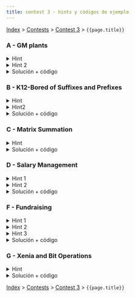 ```yaml
---
title: contest 3 - hints y códigos de ejemplo
---
```


[Index](../index) > [Contests](../contests) > [Contest 3](../contests#contest-3) > ```{{page.title}}```

### A - GM plants
<details> 
  <summary>Hint</summary>
  No es necesario guardar explicitamente el cubo. Es posible computar las respuestas guardando los updates en cada eje por separado.
</details>
<details> 
  <summary>Hint 2</summary>
  Si tengo una query (x1,y1,z1,x2,y2,z2), y se que en el rango (x1,x2) hay rx posiciones rojas y gx posiciones verdes para el eje x, y similarmente ry, gy, rz, gz para los otros ejes, entonces hay rx * ry * rz + rx * gy * gz + gx * ry * gz + gx * gy * rz posiciones rojas en el cubo. 
  
  ¿Como hacer eficientemente estas modificaciones y queries por rangos?
</details>
<details> 
  <summary>Solución + código</summary>
  Mantener por cada eje un lazy segment tree donde cada nodo guarda la cantidad de posiciones rojas en su rango, y la funcion de update esta modificada para hacer flip de los colores en el rango. Luego las queries de tipo 0,1,2 se reducen a hacer un update en el lazy segment tree correspondiente, mientras que las queries de tipo 3 requieren consultar los arboles y calcular las posiciones rojas segun dice el hint 2.
  <a href="https://github.com/ProgramacionCompetitivaPUC/IIC2553-2019-2/blob/master/code_samples/contest3/A_GM_plants.cpp">Código de ejemplo</a>
</details>

### B - K12-Bored of Suffixes and Prefixes
<details> 
  <summary>Hint</summary>   
  Puedes pensar cada letra como una matriz con valores binarios. Ejemplo:

  <pre><code>
    ABC
    ACB
  </code></pre>

  Se traduce en las matrices

  <pre><code>
    1 0 0
    1 0 0

    0 1 0
    0 0 1

    0 0 1
    0 1 0
  </code></pre>
  
  y otras 23 matrices llenas de 0s.
</details>
<details> 
  <summary>Hint2</summary>
  Siguiendo el Hint anterior, el problema se reduce a realizar updates puntuales y sumas acumuladas en estas matrices.
</details>
<details> 
  <summary>Solución + código</summary>
  Mantener 26 fenwick trees 2D (un arbol por cada letra) para poder realizar eficientemente las sumas acumuladas. Los updates se reducen a restar 1 en un fenwick tree y sumar 1 en otro fenwick tree por cada letra del nuevo string. Las queries requieren iterar sobre los fenwick trees calculando sumas acumuladas en el rectangulo pedido.
  <a href="https://github.com/ProgramacionCompetitivaPUC/IIC2553-2019-2/blob/master/code_samples/contest3/B_K12_Bored_of_Suffixes_and_Prefixes.cpp">Código de ejemplo</a>
</details>

### C - Matrix Summation
<details> 
  <summary>Hint</summary>
  Problema hello world de Fenwick Tree 2D
</details>
<details> 
  <summary>Solución + código</summary>
  Simplemente usar Fenwick Tree 2D. <a href="https://github.com/PabloMessina/Competitive-Programming-Material/blob/master/Solved%20problems/SPOJ/MATSUM_MatrixSummation.cpp">Código de ejemplo</a>
</details>

### D - Salary Management
<details> 
  <summary>Hint 1</summary>
  Piensa en alguna forma de aplanar la jerarquía de la empresa
</details>
<details> 
  <summary>Hint 2</summary>
  Con la jerarquía aplanada, los mínimos y sumas que piden se pueden ver como mínimos de rangos y sumas de rangos, ¿alguna estructura de datos que pueda servir para eso?
</details>
<details> 
  <summary>Solución + código</summary>
  Aplanamos la jerarquía usando DFS (depth first search), a cada nodo le asignamos como índice el instante en que es visitado por el DFS, partiendo de la raíz (0). Cuando terminamos de explorar todo el subárbol de un nodo u, vemos el índice del último nodo visitado y así obtenemos el rango L[u] - R[u] del nodo u. Además, los salarios los ordenamos según el orden del DFS (para mantener todo consistente), y finalmente hacemos las operaciones que nos piden usando 2 lazy segment trees, uno para RMQ (range minimun query) y otro para RSQ (range sum query). <a href="https://github.com/PabloMessina/Competitive-Programming-Material/blob/master/Solved%20problems/SPOJ/SALMAN_SalaryManagement.cpp">Código de ejemplo</a>
</details>

### F - Fundraising
<details> 
  <summary>Hint 1</summary>
  Primero, notar que si 2 o más personas tienen exactamente la misma belleza y riqueza, nos podemos simplificar la vida fusionándolas en una misma persona que dona lo mismo que donaban las personas originales juntas.
</details>
<details> 
  <summary>Hint 2</summary>
  (Lo siguiente asume que ya fusionamos según el hint 1) Si miramos a las personas como puntos en un plano 2D de belleza vs riqueza, notar que cualquier conjunto de invitados válido se ve como una secuencia "escalonada", es decir, un primer invitado con belleza y riqueza mínimos del grupo, un segundo invitado con belleza y riqueza estrictamente mayores al primero, un tercer invitado con belleza y riqueza estrictamente mayores al segundo, y así sucesivamente hasta el último invitado del grupo. Si ponemos un eje de referencia en el invitado i-ésimo del grupo, todos los invitados que lo anteceden viven en el cuadrante III y los invitados que lo suceden viven en el cuadrante I (enumerando los cuadrantes anti-horario).
</details>
<details> 
  <summary>Hint 3</summary>
  Un grupo de invitados de N personas se puede pensar como un grupo de invitados de N-1 personas al que le concatenamos una última persona al final. Más aún, dada una persona X, si yo me pregunto cuál es el conjunto de invitados óptimo en que X es el último invitado, esto se puede pensar recursivamente como encontrar todas las personas Y que viven en el cuadrante III de X (estrictamente inferior en belleza y riqueza) y hacer que X se concatene al final del grupo óptimo del mejor de todos esos Y. Dicho de otra manera, el grupo óptimo para X se pueder armar concatenando X al mejor grupo óptimo de algún Y que viva en el cuadrante III de X. Esto huele a programación dinámica, ¿no?
</details>
<details> 
  <summary>Solución + código</summary>
  Primero, las personas que empatan en belleza y riqueza las fusionamos según el hint 1. Luego, ordenamos las personas de forma creciente en riqueza, y en caso de empate desempatamos de forma <strong>decreciente</strong> en belleza. Luego iteramos por cada persona y calculamos la donación máxima que se puede lograr suponiendo que dicha persona fuese el último invitado del grupo. Para ello lo que hacemos es mantener un fenwick tree "vertical" (quizás esto se puede visualizar mejor como un <i>sweep line</i> vertical) indexado por belleza (estamos asumiendo belleza en el eje vertical) en el cual vamos recordando y actualizando la máxima donación lograda hasta el momento por una persona con cierto nivel de belleza. Así, dada una persona X, si quiero saber su donación óptima, esta está dada por X.donación + ft.query(1, X.belleza - 1), es decir, la donación de X + el máximo entre todos los óptimos de personas Y en el cuadrante III de X. Luego, puedo usar el óptimo recién calculado para la persona X para actualizar el fenwick tree. Y así sucesivamente. Un detalle: los valores numéricos que vienen en el input llegan hasta 10^9, por lo que necesitamos comprimir los números en un rango compacto para que no nos explote la memoria.  <a href="https://github.com/PabloMessina/Competitive-Programming-Material/blob/master/Solved%20problems/URI/Fundraising.cpp">Código de ejemplo</a>
</details>

### G - Xenia and Bit Operations
<details> 
  <summary>Hint</summary>
  Un segment tree puede servir.
</details>
<details>
  <summary>Solución + código</summary>
  En verdad el problema es usar un segment tree y al definir los nodos del segment tree tener el cuidado de aplicar el OR o el XOR cuando corresponda.  <a href="https://github.com/PabloMessina/Competitive-Programming-Material/blob/master/Solved%20problems/Codeforces/339D_XeniaAndBitOperations.cpp">Código de ejemplo</a>
</details>



<!-- <details> 
  <summary>Hint</summary>   
</details>
<details> 
  <summary>Solución + código</summary>
  <a href="">Código de ejemplo</a>
</details> -->

[Index](../index) > [Contests](../contests) > [Contest 3](../contests#contest-3) > ```{{page.title}}```
